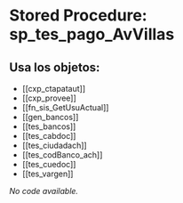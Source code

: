 # Stored Procedure: sp_tes_pago_AvVillas

## Usa los objetos:
- [[cxp_ctapataut]]
- [[cxp_provee]]
- [[fn_sis_GetUsuActual]]
- [[gen_bancos]]
- [[tes_bancos]]
- [[tes_cabdoc]]
- [[tes_ciudadach]]
- [[tes_codBanco_ach]]
- [[tes_cuedoc]]
- [[tes_vargen]]

*No code available.*
